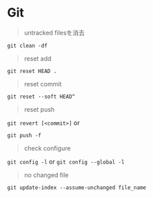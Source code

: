 # Git

> untracked filesを消去

```git clean -df```

> reset add

```git reset HEAD .```

> reset commit

```git reset --soft HEAD^```

> reset push

```git revert [<commit>]``` or

`git push -f`

> check configure

```git config -l``` or 
```git config --global -l```

> no changed file

`git update-index --assume-unchanged file_name`
